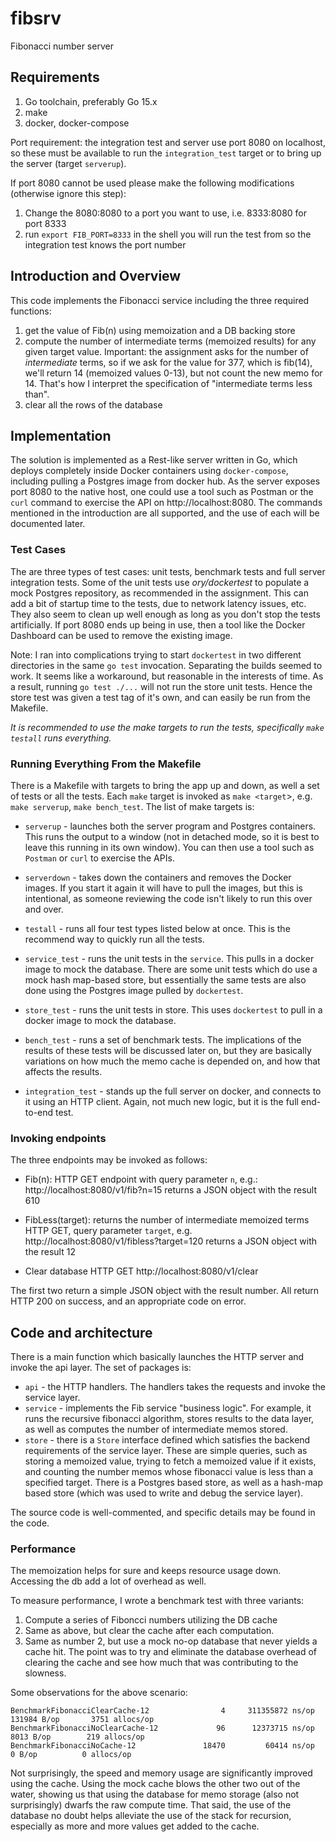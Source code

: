 # fibsrv
Fibonacci number server

## Requirements
1. Go toolchain, preferably Go 15.x
2. make
3. docker, docker-compose

Port requirement: the integration test and server use port 8080 on localhost, so these must be available to run the `integration_test` target or to bring up the server (target `serverup`).

If port 8080 cannot be used please make the following modifications (otherwise ignore this step):
1. Change the 8080:8080 to a port you want to use, i.e. 8333:8080 for port 8333
2. run `export FIB_PORT=8333` in the shell you will run the test from so the integration test knows the port number


## Introduction and Overview
This code implements the Fibonacci service including the three required functions:
1. get the value of Fib(n) using memoization and a DB backing store
2. compute the number of intermediate terms (memoized results) for any given target value.  Important: the assignment asks for the number of *intermediate* terms, so if we ask for the value for 377, which is fib(14), we'll return 14 (memoized values 0-13), but not count the new memo for 14.  That's how I interpret the specification of "intermediate terms less than". 
3. clear all the rows of the database

## Implementation
The solution is implemented as a Rest-like server written in Go, which deploys completely inside Docker containers using `docker-compose`, including pulling a Postgres image from docker hub.  As the server exposes port 8080 to the native host, one could use a tool such as Postman or the `curl` command to exercise the API on http://localhost:8080.  The commands mentioned in the introduction are all supported, and the use of each will be documented later.

### Test Cases
The are three types of test cases: unit tests, benchmark tests and full server integration tests.  Some of the unit tests use *ory/dockertest* to populate a mock Postgres repository, as recommended in the assignment.  This can add a bit of startup time to the tests, due to network latency issues, etc.  They also seem to clean up well enough as long as you don't stop the tests artificially.  If port 8080 ends up being in use, then a tool like the Docker Dashboard can be used to remove the existing image.

Note: I ran into complications trying to start `dockertest` in two different directories in the same `go test` invocation.  Separating the builds seemed to work.  It seems like a workaround, but reasonable in the interests of time.  As a result, running `go test ./...` will not run the store unit tests.  Hence the store test was given a test tag of it's own, and can easily be run from the Makefile.

*It is recommended to use the make targets to run the tests, specifically `make testall` runs everything.*

### Running Everything From the Makefile
There is a Makefile with targets to bring the app up and down, as well a set of tests or all the tests.  Each `make` target is invoked as `make <target`>, e.g. `make serverup`, `make bench_test`.  The list of make targets is:

* `serverup` - launches both the server program and Postgres containers.  This runs the output to a window (not in detached mode, so it is best to leave this running in its own window).  You can then use a tool such as `Postman` or `curl` to exercise the APIs.

* `serverdown` - takes down the containers and removes the Docker images.  If you start it again it will have to pull the images, but this is intentional, as someone reviewing the code isn't likely to run this over and over.

* `testall` - runs all four test types listed below at once.  This is the recommend way to quickly run all the tests.

* `service_test` - runs the unit tests in the `service`.  This pulls in a docker image to mock the database.  There are some unit tests which do use a mock hash map-based store, but essentially the same tests are also done using the Postgres image pulled by `dockertest`.

* `store_test` - runs the unit tests in store.  This uses `dockertest` to pull in a docker image to mock the database.

* `bench_test` - runs a set of benchmark tests.  The implications of the results of these tests will be discussed later on, but they are basically variations on how much the memo cache is depended on, and how that affects the results.

* `integration_test` - stands up the full server on docker, and connects to it using an HTTP client.  Again, not much new logic, but it is the full end-to-end test.

### Invoking endpoints
The three endpoints may be invoked as follows:
* Fib(n): HTTP GET endpoint with query parameter `n`, e.g.: http://localhost:8080/v1/fib?n=15 returns a JSON object with the result 610

* FibLess(target): returns the number of intermediate memoized terms HTTP GET, query parameter `target`, e.g. http://localhost:8080/v1/fibless?target=120 returns a JSON object with the result 12

* Clear database HTTP GET http://localhost:8080/v1/clear

The first two return a simple JSON object with the result number.  All return HTTP 200 on success, and an appropriate code on error.

## Code and architecture
There is a main function which basically launches the HTTP server and invoke the api layer.  The set of packages is:
* `api` - the HTTP handlers.  The handlers takes the requests and invoke the service layer.
* `service` - implements the Fib service "business logic".  For example, it runs the recursive fibonacci algorithm, stores results to the data layer, as well as computes the number of intermediate memos stored.
* `store` - there is a `Store` interface defined which satisfies the backend requirements of the service layer.  These are simple queries, such as storing a memoized value, trying to fetch a memoized value if it exists, and counting the number memos whose fibonacci value is less than a specified target.  There is a Postgres based store, as well as a hash-map based store (which was used to write and debug the service layer).

The source code is well-commented, and specific details may be found in the code.

### Performance
The memoization helps for sure and keeps resource usage down.  Accessing the db add a lot of overhead as well.

To measure performance, I wrote a benchmark test with three variants:
1. Compute a series of Fiboncci numbers utilizing the DB cache
2. Same as above, but clear the cache after each computation.
3. Same as number 2, but use a mock no-op database that never yields a cache hit.  The point was to try and eliminate the database overhead of clearing the cache and see how much that was contributing to the slowness.

Some observations for the above scenario:

```
BenchmarkFibonacciClearCache-12      	       4	 311355872 ns/op	  131984 B/op	    3751 allocs/op
BenchmarkFibonacciNoClearCache-12    	      96	  12373715 ns/op	    8013 B/op	     219 allocs/op
BenchmarkFibonacciNoCache-12         	   18470	     60414 ns/op	       0 B/op	       0 allocs/op
```
Not surprisingly, the speed and memory usage are significantly improved using the cache.  Using the mock cache blows the other two out of the water, showing us that using the database for memo storage (also not surprisingly) dwarfs the raw compute time.  That said, the use of the database no doubt helps alleviate the use of the stack for recursion, especially as more and more values get added to the cache.
